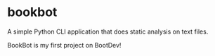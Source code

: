 # bookbot

A simple Python CLI application that does static analysis on text files.

BookBot is my first project on BootDev!